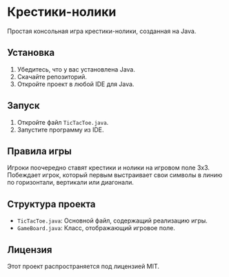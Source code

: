 # Крестики-нолики

Простая консольная игра крестики-нолики, созданная на Java.

## Установка

1. Убедитесь, что у вас установлена Java.
2. Скачайте репозиторий.
3. Откройте проект в любой IDE для Java.

## Запуск

1. Откройте файл `TicTacToe.java`.
2. Запустите программу из IDE.

## Правила игры

Игроки поочередно ставят крестики и нолики на игровом поле 3x3. Побеждает игрок, который первым выстраивает свои символы в линию по горизонтали, вертикали или диагонали.

## Структура проекта

- `TicTacToe.java`: Основной файл, содержащий реализацию игры.
- `GameBoard.java`: Класс, отображающий игровое поле.

## Лицензия

Этот проект распространяется под лицензией MIT.
